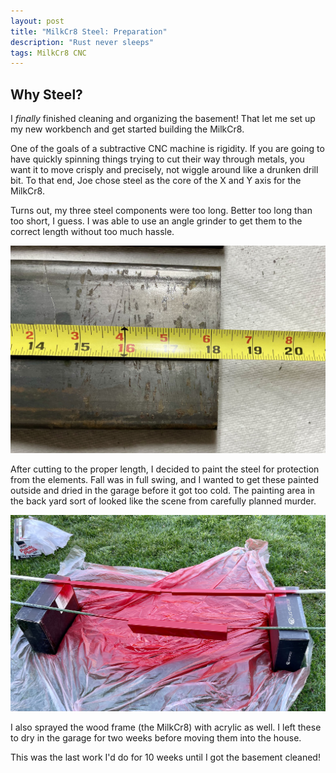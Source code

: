 ```yaml
---
layout: post
title: "MilkCr8 Steel: Preparation"
description: "Rust never sleeps"
tags: MilkCr8 CNC
---
```

## Why Steel?

I _finally_ finished cleaning and organizing the basement! That let me set up my new workbench and get started building the MilkCr8.

One of the goals of a subtractive CNC machine is rigidity.  If you are going to have quickly spinning things trying to cut their way through metals, you want it to move crisply and precisely, not wiggle around like a drunken drill bit.  To that end, Joe chose steel as the core of the X and Y axis for the MilkCr8.

Turns out, my three steel components were too long.  Better too long than too short, I guess.  I was able to use an angle grinder to get them to the correct length without too much hassle.  

![MilkCr8 CNC frame](/assets/images/SteelTooLong.jpeg)

After cutting to the proper length, I decided to paint the steel for protection from the elements.  Fall was in full swing, and I wanted to get these painted outside and dried in the garage before it got too cold.  The painting area in the back yard sort of looked like the scene from carefully planned murder.

![MilkCr8 CNC frame](/assets/images/MurderScene.jpeg)

I also sprayed the wood frame (the MilkCr8) with acrylic as well.  I left these to dry in the garage for two weeks before moving them into the house.

This was the last work I'd do for 10 weeks until I got the basement cleaned!
